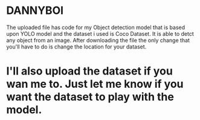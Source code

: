 # DANNYBOI
The uploaded file has code for my Object detection model that is based upon YOLO model and the dataset i used is Coco Dataset. It is able to detct any object from an image. After downloading the file the only change that you'll have to do is change the location for your dataset.
# I'll also upload the dataset if you wan me to. Just let me know if you want the dataset to play with the model.
